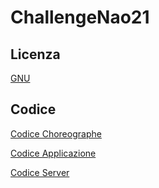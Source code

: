 # ChallengeNao21

## Licenza
[GNU](https://www.gnu.org/licenses/gpl-3.0.html)
## Codice
[Codice Choreographe](https://github.com/GiovanniBellorio/ChallengeNao21/tree/master/task2/nao_project)


[Codice Applicazione](https://github.com/GiovanniBellorio/ChallengeNao21/tree/master/task2/app_joystick/app/src)


[Codice Server](https://github.com/GiovanniBellorio/ChallengeNao21/tree/master/task2/server)


